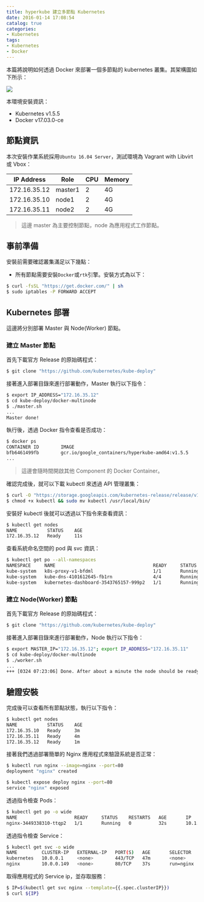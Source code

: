 ```yaml
---
title: hyperkube 建立多節點 Kubernetes
date: 2016-01-14 17:08:54
catalog: true
categories:
- Kubernetes
tags:
- Kubernetes
- Docker
---
```

本篇將說明如何透過 Docker 來部署一個多節點的 kubernetes 叢集。其架構圖如下所示：

![](/images/kube/multinode-docker.png)

本環境安裝資訊：
* Kubernetes v1.5.5
* Docker v17.03.0-ce

<!--more-->

## 節點資訊
本次安裝作業系統採用`Ubuntu 16.04 Server`，測試環境為 Vagrant with Libvirt 或 Vbox：

| IP Address  |   Role   |   CPU    |   Memory   |
|-------------|----------|----------|------------|
|172.16.35.12 |  master1 |    2     |     4G     |
|172.16.35.10 |  node1   |    2     |     4G     |
|172.16.35.11 |  node2   |    2     |     4G     |

> 這邊 master 為主要控制節點，node 為應用程式工作節點。

## 事前準備
安裝前需要確認叢集滿足以下幾點：
* 所有節點需要安裝`Docker`或`rtk`引擎。安裝方式為以下：

```sh
$ curl -fsSL "https://get.docker.com/" | sh
$ sudo iptables -P FORWARD ACCEPT
```

## Kubernetes 部署
這邊將分別部署 Master 與 Node(Worker) 節點。

### 建立 Master 節點
首先下載官方 Release 的原始碼程式：
```sh
$ git clone "https://github.com/kubernetes/kube-deploy"
```

接著進入部署目錄來進行部署動作，Master 執行以下指令：
```sh
$ export IP_ADDRESS="172.16.35.12"
$ cd kube-deploy/docker-multinode
$ ./master.sh
...
Master done!
```

執行後，透過 Docker 指令查看是否成功：
```sh
$ docker ps
CONTAINER ID        IMAGE                                                    COMMAND                  CREATED              STATUS              PORTS               NAMES
bfb6461499fb        gcr.io/google_containers/hyperkube-amd64:v1.5.5          "/hyperkube kubele..."   4 minutes ago        Up 4 minutes                            kubelet
...
```
> 這邊會隨時間開啟其他 Component 的 Docker Container。

確認完成後，就可以下載 kubectl 來透過 API 管理叢集：
```sh
$ curl -O "https://storage.googleapis.com/kubernetes-release/release/v1.5.5/bin/linux/amd64/kubectl"
$ chmod +x kubectl && sudo mv kubectl /usr/local/bin/
```

安裝好 kubectl 後就可以透過以下指令來查看資訊：
```sh
$ kubectl get nodes
NAME           STATUS    AGE
172.16.35.12   Ready     11s
```

查看系統命名空間的 pod 與 svc 資訊：
```sh
$ kubectl get po --all-namespaces
NAMESPACE     NAME                                    READY     STATUS    RESTARTS   AGE
kube-system   k8s-proxy-v1-bfdml                      1/1       Running   0          1m
kube-system   kube-dns-4101612645-fb1rn               4/4       Running   0          1m
kube-system   kubernetes-dashboard-3543765157-999p2   1/1       Running   0          1m
```

### 建立 Node(Worker) 節點
首先下載官方 Release 的原始碼程式：
```sh
$ git clone "https://github.com/kubernetes/kube-deploy"
```

接著進入部署目錄來進行部署動作，Node 執行以下指令：
```sh
$ export MASTER_IP="172.16.35.12"; export IP_ADDRESS="172.16.35.11"
$ cd kube-deploy/docker-multinode
$ ./worker.sh
...
+++ [0324 07:23:06] Done. After about a minute the node should be ready
```

## 驗證安裝
完成後可以查看所有節點狀態，執行以下指令：
```sh
$ kubectl get nodes
NAME           STATUS    AGE
172.16.35.10   Ready     3m
172.16.35.11   Ready     4m
172.16.35.12   Ready     1m
```

接著我們透過部署簡單的 Nginx 應用程式來驗證系統是否正常：
```sh
$ kubectl run nginx --image=nginx --port=80
deployment "nginx" created

$ kubectl expose deploy nginx --port=80
service "nginx" exposed
```

透過指令檢查 Pods：
```sh
$ kubectl get po -o wide
NAME                     READY     STATUS    RESTARTS   AGE       IP         NODE
nginx-3449338310-ttqp2   1/1       Running   0          32s       10.1.1.2   172.16.35.11
```

透過指令檢查 Service：
```sh
$ kubectl get svc -o wide
NAME         CLUSTER-IP   EXTERNAL-IP   PORT(S)   AGE       SELECTOR
kubernetes   10.0.0.1     <none>        443/TCP   47m       <none>
nginx        10.0.0.149   <none>        80/TCP    37s       run=nginx
```

取得應用程式的 Service ip，並存取服務：
```sh
$ IP=$(kubectl get svc nginx --template={{.spec.clusterIP}})
$ curl ${IP}
```
